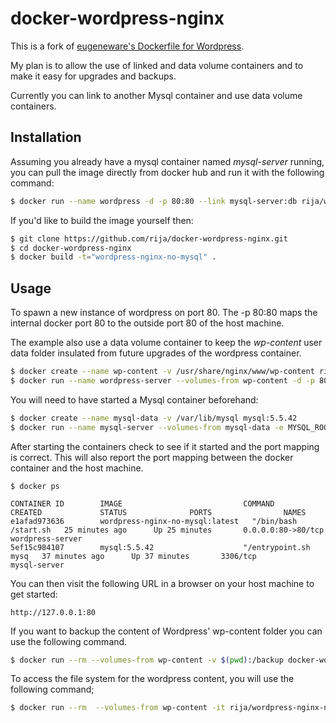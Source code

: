 # docker-wordpress-nginx


This is a fork of [eugeneware's Dockerfile for Wordpress](https://github.com/eugeneware/docker-wordpress-nginx).

My plan is to allow the use of linked and data volume containers and to make it easy for upgrades and backups.

Currently you can link to another Mysql container and use data volume containers.


## Installation

Assuming you already have a mysql container named *mysql-server* running, you can pull the image directly from docker hub and run it with the following command:

```bash
$ docker run --name wordpress -d -p 80:80 --link mysql-server:db rija/wordpress-nginx-no-mysql

```

If you'd like to build the image yourself then:

```bash
$ git clone https://github.com/rija/docker-wordpress-nginx.git
$ cd docker-wordpress-nginx
$ docker build -t="wordpress-nginx-no-mysql" .
```

## Usage

To spawn a new instance of wordpress on port 80.  The -p 80:80 maps the internal docker port 80 to the outside port 80 of the host machine.

The example also use a data volume container to keep the *wp-content* user data folder insulated from future upgrades of the wordpress container.

```bash
$ docker create --name wp-content -v /usr/share/nginx/www/wp-content rija/wordpress-nginx-no-mysql
$ docker run --name wordpress-server --volumes-from wp-content -d -p 80:80 --link mysql-server:db rija/wordpress-nginx-no-mysql
```

You will need to have started a Mysql container beforehand:

```bash
$ docker create --name mysql-data -v /var/lib/mysql mysql:5.5.42
$ docker run --name mysql-server --volumes-from mysql-data -e MYSQL_ROOT_PASSWORD=<root password> -e MYSQL_DATABASE=wordpress -e MYSQL_USER=<user name> -e MYSQL_PASSWORD=<user password> -d mysql:5.5.42
```


After starting the containers check to see if it started and the port mapping is correct.  This will also report the port mapping between the docker container and the host machine.

```
$ docker ps

CONTAINER ID        IMAGE                           COMMAND                CREATED             STATUS              PORTS                NAMES
e1afad973636        wordpress-nginx-no-mysql:latest   "/bin/bash /start.sh   25 minutes ago      Up 25 minutes       0.0.0.0:80->80/tcp   wordpress-server    
5ef15c984107        mysql:5.5.42                    "/entrypoint.sh mysq   37 minutes ago      Up 37 minutes       3306/tcp             mysql-server        

```

You can then visit the following URL in a browser on your host machine to get started:

```
http://127.0.0.1:80
```

If you want to backup the content of Wordpress' wp-content folder you can use the following command.

```bash
$ docker run --rm --volumes-from wp-content -v $(pwd):/backup docker-wordpress-nginx tar cvf /backup/backup.tar /usr/share/nginx/www/wp-content
```

To access the file system for the wordpress content, you will use the following command;

```bash
$ docker run --rm  --volumes-from wp-content -it rija/wordpress-nginx-no-mysql  /bin/bash
```
